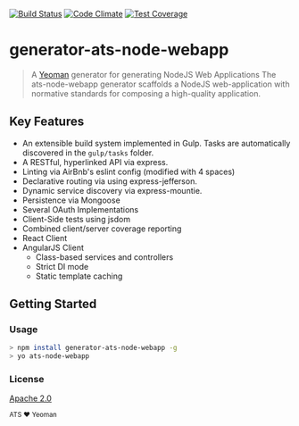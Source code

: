 [![Build Status](https://secure.travis-ci.org/atsid/generator-ats-node-webapp.png?branch=master)](https://travis-ci.org/atsid/generator-ats-node-webapp)
[![Code Climate](https://codeclimate.com/github/atsid/generator-ats-node-webapp/badges/gpa.svg)](https://codeclimate.com/github/atsid/generator-ats-node-webapp)
[![Test Coverage](https://codeclimate.com/github/atsid/generator-ats-node-webapp/badges/coverage.svg)](https://codeclimate.com/github/atsid/generator-ats-node-webapp/coverage)
# generator-ats-node-webapp
> A [Yeoman](http://yeoman.io) generator for generating NodeJS Web Applications 
The ats-node-webapp generator scaffolds a NodeJS web-application with normative standards for composing a high-quality application.
## Key Features
* An extensible build system implemented in Gulp. Tasks are automatically discovered in the `gulp/tasks` folder.
* A RESTful, hyperlinked API via express.
* Linting via AirBnb's eslint config (modified with 4 spaces)
* Declarative routing via using express-jefferson.
* Dynamic service discovery via express-mountie.
* Persistence via Mongoose
* Several OAuth Implementations
* Client-Side tests using jsdom
* Combined client/server coverage reporting
* React Client
* AngularJS Client 
   * Class-based services and controllers
   * Strict DI mode
   * Static template caching


## Getting Started

### Usage
```bash
> npm install generator-ats-node-webapp -g
> yo ats-node-webapp
```

### License
[Apache 2.0](https://www.apache.org/licenses/LICENSE-2.0)

<sub>ATS ❤ Yeoman</sub>
